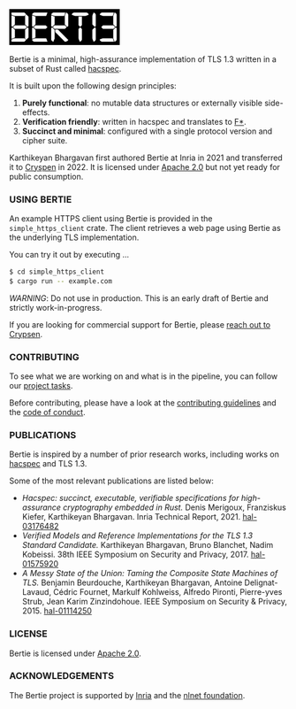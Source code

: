 <img src="assets/bertie-logo.png" width="200px"/>

Bertie is a minimal, high-assurance implementation of TLS 1.3 written in a subset of Rust called [hacspec].

It is built upon the following design principles:

1) **Purely functional**: no mutable data structures or externally visible side-effects.
2) **Verification friendly**: written in hacspec and translates to [F*].
3) **Succinct and minimal**: configured with a single protocol version and cipher suite.

Karthikeyan Bhargavan first authored Bertie at Inria in 2021 and transferred it to [Cryspen] in 2022.
It is licensed under [Apache 2.0](LICENSE) but not yet ready for public consumption.

### USING BERTIE

An example HTTPS client using Bertie is provided in the `simple_https_client` crate.
The client retrieves a web page using Bertie as the underlying TLS implementation.

You can try it out by executing ...

```bash
$ cd simple_https_client
$ cargo run -- example.com
```

*WARNING*: Do not use in production. This is an early draft of Bertie and strictly work-in-progress.

If you are looking for commercial support for Bertie, please [reach out to Crypsen](mailto:info@cryspen.com).

### CONTRIBUTING

To see what we are working on and what is in the pipeline, you can follow our [project tasks].

Before contributing, please have a look at the [contributing guidelines] and the [code of conduct].

### PUBLICATIONS

Bertie is inspired by a number of prior research works, including works on [hacspec] and TLS 1.3.

Some of the most relevant publications are listed below:

* *Hacspec: succinct, executable, verifiable specifications for high-assurance cryptography embedded in Rust.* Denis Merigoux, Franziskus Kiefer, Karthikeyan Bhargavan.  Inria Technical Report, 2021. [hal-03176482](https://hal.inria.fr/hal-03176482)
* *Verified Models and Reference Implementations for the TLS 1.3 Standard Candidate.* Karthikeyan Bhargavan, Bruno Blanchet, Nadim Kobeissi.  38th IEEE Symposium on Security and Privacy, 2017. [hal-01575920](https://hal.inria.fr/hal-01575920)
* *A Messy State of the Union: Taming the Composite State Machines of TLS.* Benjamin Beurdouche, Karthikeyan Bhargavan, Antoine Delignat-Lavaud, Cédric Fournet, Markulf Kohlweiss, Alfredo Pironti, Pierre-yves Strub, Jean Karim Zinzindohoue. IEEE Symposium on Security & Privacy, 2015. [hal-01114250](https://hal.inria.fr/hal-01114250/)

### LICENSE

Bertie is licensed under [Apache 2.0](LICENSE).

### ACKNOWLEDGEMENTS

The Bertie project is supported by [Inria] and the [nlnet foundation].

[project tasks]: https://github.com/orgs/cryspen/projects/2/views/2
[code of conduct]: CODE_OF_CONDUCT.md
[contributing guidelines]: CONTRIBUTING.md
[hacspec]: https://github.com/hacspec/hacspec
[F*]: https://www.fstar-lang.org/
[Cryspen]: https://www.cryspen.com/
[Inria]: https://www.inria.fr
[nlnet foundation]: https://nlnet.nl/project/Bertie/

